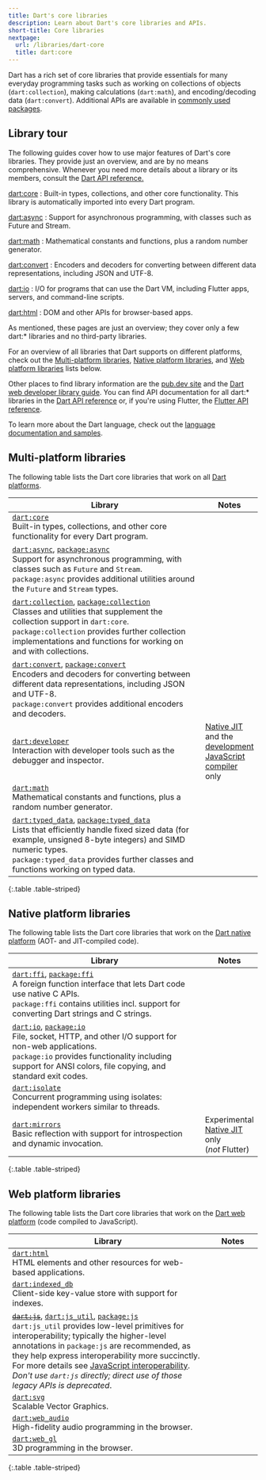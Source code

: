 ```yaml
---
title: Dart's core libraries
description: Learn about Dart's core libraries and APIs.
short-title: Core libraries
nextpage:
  url: /libraries/dart-core
  title: dart:core
---
```


<style>
  th:first-child {
    width: 80%;
  }
</style>

Dart has a rich set of core libraries that provide essentials for many everyday
programming tasks such as 
working on collections of objects (`dart:collection`), 
making calculations (`dart:math`), 
and encoding/decoding data (`dart:convert`). 
Additional APIs are available in
[commonly used packages](/guides/libraries/useful-libraries).

## Library tour

The following guides cover how to use major features of Dart's core libraries.
They provide just an overview, and are by no means comprehensive.
Whenever you need more details about a library or its members,
consult the [Dart API reference.][Dart API]

[dart:core](/libraries/dart-core)
: Built-in types, collections, and other core functionality.
  This library is automatically imported into every Dart program.

[dart:async](/libraries/dart-async)
: Support for asynchronous programming, with classes such as Future and Stream.

[dart:math](/libraries/dart-math)
: Mathematical constants and functions, plus a random number generator.

[dart:convert](/libraries/dart-convert)
: Encoders and decoders for converting between different data representations,
  including JSON and UTF-8.

[dart:io](/libraries/dart-io)
: I/O for programs that can use the Dart VM,
  including Flutter apps, servers, and command-line scripts.

[dart:html](/libraries/dart-html)
: DOM and other APIs for browser-based apps.


As mentioned, these pages are just an overview;
they cover only a few dart:* libraries
and no third-party libraries.

For an overview of all libraries that Dart supports on different platforms,
check out the [Multi-platform libraries](#multi-platform-libraries),
[Native platform libraries](#native-platform-libraries), and
[Web platform libraries](#web-platform-libraries) lists below.

Other places to find library information are the
[pub.dev site]({{site.pub}}) and the
[Dart web developer library guide][webdev libraries].
You can find API documentation for all dart:* libraries in the
[Dart API reference][Dart API] or, if you're using Flutter,
the [Flutter API reference][api-flutter].

To learn more about the Dart language,
check out the [language documentation and samples](/language).

[Dart API]: {{site.dart-api}}/{{site.sdkInfo.channel}}
[webdev libraries]: /web/libraries
[api-flutter]: {{site.flutter-api}}

## Multi-platform libraries

The following table lists the Dart core libraries that work on all
[Dart platforms](/overview#platform).

| Library                                       | Notes                         |
|-----------------------------------------------|-------------------------------|
| [`dart:core`][dart-core]<br>Built-in types, collections, and other core functionality for every Dart program. | |
| [`dart:async`][dart-async], [`package:async`][package-async]<br>Support for asynchronous programming, with classes such as `Future` and `Stream`.<br>`package:async` provides additional utilities around the `Future` and `Stream` types. | |
| [`dart:collection`][dart-collection], [`package:collection`][package-collection]<br>Classes and utilities that supplement the collection support in `dart:core`.<br>`package:collection` provides further collection implementations and functions for working on and with collections. | |
| [`dart:convert`][dart-convert], [`package:convert`][package-convert]<br>Encoders and decoders for converting between different data representations, including JSON and UTF-8.<br>`package:convert` provides additional encoders and decoders. ||
| [`dart:developer`][dart-developer]<br>Interaction with developer tools such as the debugger and inspector. | [Native JIT][jit] and the [development JavaScript compiler][] only |
| [`dart:math`][dart-math]<br>Mathematical constants and functions, plus a random number generator. | |
| [`dart:typed_data`][dart-typed_data], [`package:typed_data`][package-typed_data]<br>Lists that efficiently handle fixed sized data (for example, unsigned 8-byte integers) and SIMD numeric types.<br>`package:typed_data` provides further classes and functions working on typed data. | |

{:.table .table-striped}

## Native platform libraries

The following table lists the Dart core libraries that work on the
[Dart native platform](/overview#native-platform) (AOT- and JIT-compiled code).

| Library                                       | Notes                         |
|-----------------------------------------------|-------------------------------|
| [`dart:ffi`][dart-ffi], [`package:ffi`][package-ffi]<br>A foreign function interface that lets Dart code use native C APIs.<br>`package:ffi` contains utilities incl. support for converting Dart strings and C strings. | |
| [`dart:io`][dart-io], [`package:io`][package-io]<br>File, socket, HTTP, and other I/O support for non-web applications.<br>`package:io` provides functionality including support for ANSI colors, file copying, and standard exit codes. | |
| [`dart:isolate`][dart-isolate]<br> Concurrent programming using isolates: independent workers similar to threads. | |
| [`dart:mirrors`][dart-mirrors]<br> Basic reflection with support for introspection and dynamic invocation. | Experimental<br>[Native JIT][jit] only (_not_&nbsp;Flutter) |

{:.table .table-striped}

## Web platform libraries

The following table lists the Dart core libraries that work on the
[Dart web platform](/overview#web-platform) (code compiled to JavaScript).

| Library                                                                                                                                                                                                                                                                                                                                                                                                                           | Notes                         |
|-----------------------------------------------------------------------------------------------------------------------------------------------------------------------------------------------------------------------------------------------------------------------------------------------------------------------------------------------------------------------------------------------------------------------------------|-------------------------------|
| [`dart:html`][dart-html]<br>HTML elements and other resources for web-based applications.                                                                                                                                                                                                                                                                                                                                         | |
| [`dart:indexed_db`][dart-indexed_db]<br>Client-side key-value store with support for indexes.                                                                                                                                                                                                                                                                                                                                     | |
| ~~[`dart:js`][dart-js]~~, [`dart:js_util`][dart-js_util], [`package:js`][package-js]<br>`dart:js_util` provides low-level primitives for interoperability; typically the higher-level annotations in `package:js` are recommended, as they help express interoperability more succinctly. For more details see [JavaScript interoperability][].<br>_Don't use `dart:js` directly; direct use of those legacy APIs is deprecated_. | |
| [`dart:svg`][dart-svg]<br>Scalable Vector Graphics.                                                                                                                                                                                                                                                                                                                                                                               | |
| [`dart:web_audio`][dart-web_audio]<br>High-fidelity audio programming in the browser.                                                                                                                                                                                                                                                                                                                                             | |
| [`dart:web_gl`][dart-web_gl]<br>3D programming in the browser.                                                                                                                                                                                                                                                                                                                                                                    | |

{:.table .table-striped}


<!---
Multi-platform libraries
-->
[dart-core]: {{site.dart-api}}/{{site.sdkInfo.channel}}/dart-core/dart-core-library.html
[dart-async]: {{site.dart-api}}/{{site.sdkInfo.channel}}/dart-async/dart-async-library.html
[package-async]: {{site.pub-pkg}}/async
[dart-collection]: {{site.dart-api}}/{{site.sdkInfo.channel}}/dart-collection/dart-collection-library.html
[package-collection]: {{site.pub-pkg}}/collection
[dart-convert]: {{site.dart-api}}/{{site.sdkInfo.channel}}/dart-convert/dart-convert-library.html
[package-convert]: {{site.pub-pkg}}/convert
[dart-developer]: {{site.dart-api}}/{{site.sdkInfo.channel}}/dart-developer/dart-developer-library.html
[dart-math]: {{site.dart-api}}/{{site.sdkInfo.channel}}/dart-math/dart-math-library.html
[dart-typed_data]: {{site.dart-api}}/{{site.sdkInfo.channel}}/dart-typed_data/dart-typed_data-library.html
[package-typed_data]: {{site.pub-pkg}}/typed_data

<!---
Native platform libraries
-->
[dart-ffi]: {{site.dart-api}}/{{site.sdkInfo.channel}}/dart-ffi/dart-ffi-library.html
[package-ffi]: {{site.pub-pkg}}/ffi
[dart-io]: {{site.dart-api}}/{{site.sdkInfo.channel}}/dart-io/dart-io-library.html
[package-io]: {{site.pub-pkg}}/io
[dart-isolate]: {{site.dart-api}}/{{site.sdkInfo.channel}}/dart-isolate/dart-isolate-library.html
[dart-mirrors]: {{site.dart-api}}/{{site.sdkInfo.channel}}/dart-mirrors/dart-mirrors-library.html

<!---
Web platform libraries
-->
[dart-html]: {{site.dart-api}}/{{site.sdkInfo.channel}}/dart-html/dart-html-library.html
[dart-indexed_db]: {{site.dart-api}}/{{site.sdkInfo.channel}}/dart-indexed_db/dart-indexed_db-library.html
[dart-js]: {{site.dart-api}}/{{site.sdkInfo.channel}}/dart-js/dart-js-library.html
[package-js]: {{site.pub-pkg}}/js
[dart-js_util]: {{site.dart-api}}/{{site.sdkInfo.channel}}/dart-js_util/dart-js_util-library.html
[dart-svg]: {{site.dart-api}}/{{site.sdkInfo.channel}}/dart-svg/dart-svg-library.html
[dart-web_audio]: {{site.dart-api}}/{{site.sdkInfo.channel}}/dart-web_audio/dart-web_audio-library.html
[dart-web_gl]: {{site.dart-api}}/{{site.sdkInfo.channel}}/dart-web_gl/dart-web_gl-library.html

<!---
Misc
-->
[development JavaScript compiler]: /tools/webdev#serve
[jit]: /overview#native-platform
[JavaScript interoperability]: /web/js-interop
